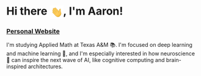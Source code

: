 # Hi there <img align="center" src="./assets/hello.gif" width="35">, I'm Aaron!

### [Personal Website](https://aarony.kim/)

I'm studying Applied Math at Texas A&M 📚. I'm focused on deep learning and machine learning 🤖, and I'm especially interested in how neuroscience 🧠 can inspire the next wave of AI, like cognitive computing and brain-inspired architectures.